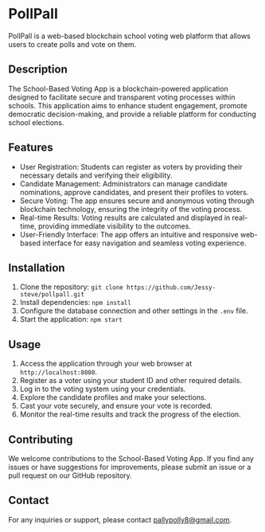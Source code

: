 # PollPall
PollPall is a web-based blockchain school voting web platform
 that allows users to create polls and vote on them. 

## Description
The School-Based Voting App is a blockchain-powered application designed to facilitate secure and transparent voting processes within schools. This application aims to enhance student engagement, promote democratic decision-making, and provide a reliable platform for conducting school elections.

## Features
- User Registration: Students can register as voters by providing their necessary details and verifying their eligibility.
- Candidate Management: Administrators can manage candidate nominations, approve candidates, and present their profiles to voters.
- Secure Voting: The app ensures secure and anonymous voting through blockchain technology, ensuring the integrity of the voting process.
- Real-time Results: Voting results are calculated and displayed in real-time, providing immediate visibility to the outcomes.
- User-Friendly Interface: The app offers an intuitive and responsive web-based interface for easy navigation and seamless voting experience.

## Installation
1. Clone the repository: `git clone https://github.com/Jessy-steve/pollpall.git`
2. Install dependencies: `npm install`
3. Configure the database connection and other settings in the `.env` file.
4. Start the application: `npm start`

## Usage
1. Access the application through your web browser at `http://localhost:8080`.
2. Register as a voter using your student ID and other required details.
3. Log in to the voting system using your credentials.
4. Explore the candidate profiles and make your selections.
5. Cast your vote securely, and ensure your vote is recorded.
6. Monitor the real-time results and track the progress of the election.

## Contributing
We welcome contributions to the School-Based Voting App. If you find any issues or have suggestions for improvements, please submit an issue or a pull request on our GitHub repository.


## Contact
For any inquiries or support, please contact [pallypolly8@gmail.com](mailto:pallypolly8@gmail.com).
